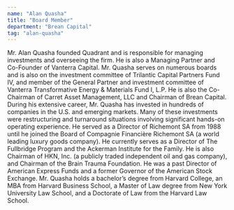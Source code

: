 ```yaml
---
name: "Alan Quasha"
title: "Board Member"
department: "Brean Capital"
tag: "alan-quasha"
---
```

Mr. Alan Quasha founded Quadrant and is responsible for managing investments and overseeing the firm. He is also a Managing Partner and Co-Founder of Vanterra Capital. Mr. Quasha serves on numerous boards and is also on the investment committee of Trilantic Capital Partners Fund IV, and member of the General Partner and investment committee of Vanterra Transformative Energy & Materials Fund I, L.P. He is also the Co-Chairman of Carret Asset Management, LLC and Chairman of Brean Capital. During his extensive career, Mr. Quasha has invested in hundreds of companies in the U.S. and emerging markets. Many of these investments were restructuring and turnaround situations involving significant hands-on operating experience. He served as a Director of Richemont SA from 1988 until he joined the Board of Compagnie Financière Richemont SA (a world leading luxury goods company). He currently serves as a Director of The Fullbridge Program and the Ackerman Institute for the Family. He is also Chairman of HKN, Inc. (a publicly traded independent oil and gas company), and Chairman of the Brain Trauma Foundation. He was a past Director of American Express Funds and a former Governor of the American Stock Exchange. Mr. Quasha holds a bachelor’s degree from Harvard College, an MBA from Harvard Business School, a Master of Law degree from New York University Law School, and a Doctorate of Law from the Harvard Law School.

